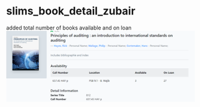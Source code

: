 # slims_book_detail_zubair

added total number of books available and on loan
![Alt text](https://raw.githubusercontent.com/adeism/slims_book_detail_zubair/main/msedge_qizrRLoXD1.png "screenshot")


